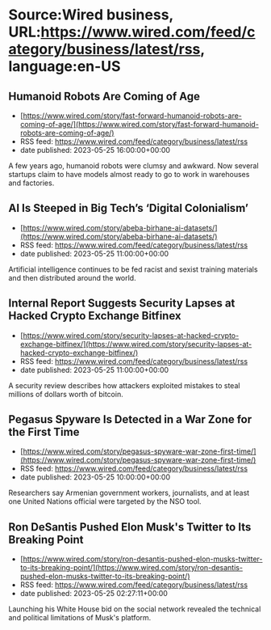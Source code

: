 # Source:Wired business, URL:https://www.wired.com/feed/category/business/latest/rss, language:en-US

## Humanoid Robots Are Coming of Age
 - [https://www.wired.com/story/fast-forward-humanoid-robots-are-coming-of-age/](https://www.wired.com/story/fast-forward-humanoid-robots-are-coming-of-age/)
 - RSS feed: https://www.wired.com/feed/category/business/latest/rss
 - date published: 2023-05-25 16:00:00+00:00

A few years ago, humanoid robots were clumsy and awkward. Now several startups claim to have models almost ready to go to work in warehouses and factories.

## AI Is Steeped in Big Tech’s ‘Digital Colonialism’
 - [https://www.wired.com/story/abeba-birhane-ai-datasets/](https://www.wired.com/story/abeba-birhane-ai-datasets/)
 - RSS feed: https://www.wired.com/feed/category/business/latest/rss
 - date published: 2023-05-25 11:00:00+00:00

Artificial intelligence continues to be fed racist and sexist training materials and then distributed around the world.

## Internal Report Suggests Security Lapses at Hacked Crypto Exchange Bitfinex
 - [https://www.wired.com/story/security-lapses-at-hacked-crypto-exchange-bitfinex/](https://www.wired.com/story/security-lapses-at-hacked-crypto-exchange-bitfinex/)
 - RSS feed: https://www.wired.com/feed/category/business/latest/rss
 - date published: 2023-05-25 11:00:00+00:00

A security review describes how attackers exploited mistakes to steal millions of dollars worth of bitcoin.

## Pegasus Spyware Is Detected in a War Zone for the First Time
 - [https://www.wired.com/story/pegasus-spyware-war-zone-first-time/](https://www.wired.com/story/pegasus-spyware-war-zone-first-time/)
 - RSS feed: https://www.wired.com/feed/category/business/latest/rss
 - date published: 2023-05-25 10:00:00+00:00

Researchers say Armenian government workers, journalists, and at least one United Nations official were targeted by the NSO tool.

## Ron DeSantis Pushed Elon Musk's Twitter to Its Breaking Point
 - [https://www.wired.com/story/ron-desantis-pushed-elon-musks-twitter-to-its-breaking-point/](https://www.wired.com/story/ron-desantis-pushed-elon-musks-twitter-to-its-breaking-point/)
 - RSS feed: https://www.wired.com/feed/category/business/latest/rss
 - date published: 2023-05-25 02:27:11+00:00

Launching his White House bid on the social network revealed the technical and political limitations of Musk's platform.

